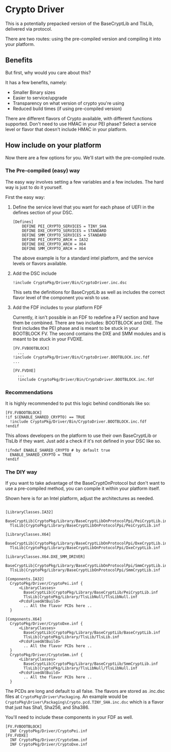 # Crypto Driver

This is a potentially prepacked version of the BaseCryptLib and TlsLib, delivered via protocol.

There are two routes: using the pre-compiled version and compiling it into your platform.

## Benefits

But first, why would you care about this?

It has a few benefits, namely:

- Smaller Binary sizes
- Easier to service/upgrade
- Transparency on what version of crypto you're using
- Reduced build times (if using pre-compiled version)

There are different flavors of Crypto available, with different functions supported.
Don't need to use HMAC in your PEI phase?
Select a service level or flavor that doesn't include HMAC in your platform.

## How include on your platform

Now there are a few options for you. We'll start with the pre-compiled route.

### The Pre-compiled (easy) way

The easy way involves setting a few variables and a few includes.
The hard way is just to do it yourself.

First the easy way:

1. Define the service level that you want for each phase of UEFI in the defines section of your DSC.

    ``` dsc
    [Defines]
        DEFINE PEI_CRYPTO_SERVICES = TINY_SHA
        DEFINE DXE_CRYPTO_SERVICES = STANDARD
        DEFINE SMM_CRYPTO_SERVICES = STANDARD
        DEFINE PEI_CRYPTO_ARCH = IA32
        DEFINE DXE_CRYPTO_ARCH = X64
        DEFINE SMM_CRYPTO_ARCH = X64
    ```

    The above example is for a standard intel platform, and the service levels or flavors available.

2. Add the DSC include

    ``` dsc
    !include CryptoPkg/Driver/Bin/CryptoDriver.inc.dsc
    ```

    This sets the definitions for BaseCryptLib as well as includes the correct flavor level of the component you
    wish to use.

3. Add the FDF includes to your platform FDF

    Currently, it isn't possible in an FDF to redefine a FV section and have them be combined.
    There are two includes: BOOTBLOCK and DXE.
    The first includes the PEI phase and is meant to be stuck in your BOOTBLOCK FV.
    The second contains the DXE and SMM modules and is meant to be stuck in your FVDXE.

    ``` fdf
    [FV.FVBOOTBLOCK]
      ...
    !include CryptoPkg/Driver/Bin/CryptoDriver.BOOTBLOCK.inc.fdf
    ...

    [FV.FVDXE]
      ...
      !include CryptoPkg/Driver/Bin/CryptoDriver.BOOTBLOCK.inc.fdf
    ```

### Recommendations

It is highly recommended to put this logic behind conditionals like so:

``` fdf
[FV.FVBOOTBLOCK]
!if $(ENABLE_SHARED_CRYPTO) == TRUE
  !include CryptoPkg/Driver/Bin/CryptoDriver.BOOTBLOCK.inc.fdf
!endif
```

This allows developers on the platform to use their own BaseCryptLib or TlsLib if they want.
Just add a check if it's not defined in your DSC like so.

``` dsc
!ifndef ENABLE_SHARED_CRYPTO # by default true
  ENABLE_SHARED_CRYPTO = TRUE
!endif
```

### The DIY way

If you want to take advantage of the BaseCryptOnProtocol but don't want to use a pre-compiled method, you can compile
it within your platform itself.

Shown here is for an Intel platform, adjust the architectures as needed.

``` dsc

[LibraryClasses.IA32]
  BaseCryptLib|CryptoPkg/Library/BaseCryptLibOnProtocolPpi/PeiCryptLib.inf
  TlsLib|CryptoPkg/Library/BaseCryptLibOnProtocolPpi/PeiCryptLib.inf

[LibraryClasses.X64]
  BaseCryptLib|CryptoPkg/Library/BaseCryptLibOnProtocolPpi/DxeCryptLib.inf
  TlsLib|CryptoPkg/Library/BaseCryptLibOnProtocolPpi/DxeCryptLib.inf

[LibraryClasses.X64.DXE_SMM_DRIVER]
  BaseCryptLib|CryptoPkg/Library/BaseCryptLibOnProtocolPpi/SmmCryptLib.inf
  TlsLib|CryptoPkg/Library/BaseCryptLibOnProtocolPpi/SmmCryptLib.inf

[Components.IA32]
  CryptoPkg/Driver/CryptoPei.inf {
      <LibraryClasses>
        BaseCryptLib|CryptoPkg/Library/BaseCryptLib/PeiCryptLib.inf
        TlsLib|CryptoPkg/Library/TlsLibNull/TlsLibNull.inf
      <PcdsFixedAtBuild>
        .. All the flavor PCDs here ..
  }

[Components.X64]
  CryptoPkg/Driver/CryptoDxe.inf {
      <LibraryClasses>
        BaseCryptLib|CryptoPkg/Library/BaseCryptLib/BaseCryptLib.inf
        TlsLib|CryptoPkg/Library/TlsLib/TlsLib.inf
      <PcdsFixedAtBuild>
        .. All the flavor PCDs here ..
  }
  CryptoPkg/Driver/CryptoSmm.inf {
      <LibraryClasses>
        BaseCryptLib|CryptoPkg/Library/BaseCryptLib/SmmCryptLib.inf
        TlsLib|CryptoPkg/Library/TlsLibNull/TlsLibNull.inf
      <PcdsFixedAtBuild>
        .. All the flavor PCDs here ..
  }
```

The PCDs are long and default to all false.
The flavors are stored as .inc.dsc files at `CryptoPkg\Driver\Packaging`.
An example would be `CryptoPkg\Driver\Packaging\Crypto.pcd.TINY_SHA.inc.dsc` which is a flavor that just has Sha1,
Sha256, and Sha386.

You'll need to include these components in your FDF as well.

``` fdf
[FV.FVBOOTBLOCK]
  INF CryptoPkg/Driver/CryptoPei.inf
[FV.FVDXE]
  INF CryptoPkg/Driver/CryptoSmm.inf
  INF CryptoPkg/Driver/CryptoDxe.inf
```
